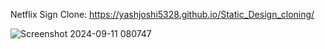 Netflix Sign Clone: https://yashjoshi5328.github.io/Static_Design_cloning/




![Screenshot 2024-09-11 080747](https://github.com/user-attachments/assets/d8d5e79b-0a47-4dba-a5e6-7584f5926705)
